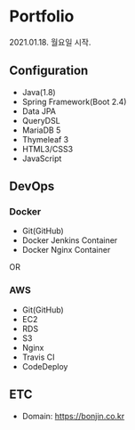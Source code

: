 # Portfolio

2021.01.18. 월요일 시작.


## Configuration
- Java(1.8)
- Spring Framework(Boot 2.4)
- Data JPA
- QueryDSL
- MariaDB 5
- Thymeleaf 3
- HTML3/CSS3
- JavaScript


## DevOps

### Docker
- Git(GitHub)
- Docker Jenkins Container
- Docker Nginx Container

OR

### AWS
- Git(GitHub)
- EC2
- RDS
- S3
- Nginx
- Travis CI
- CodeDeploy


## ETC
- Domain: https://bonjin.co.kr
